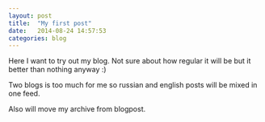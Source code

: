 ```yaml
---
layout: post
title:  "My first post"
date:   2014-08-24 14:57:53
categories: blog
---
```


Here I want to try out my blog. Not sure about how regular it will be but it
better than nothing anyway :)

Two blogs is too much for me so russian and english posts will be mixed in one
feed.

Also will move my archive from blogpost.
